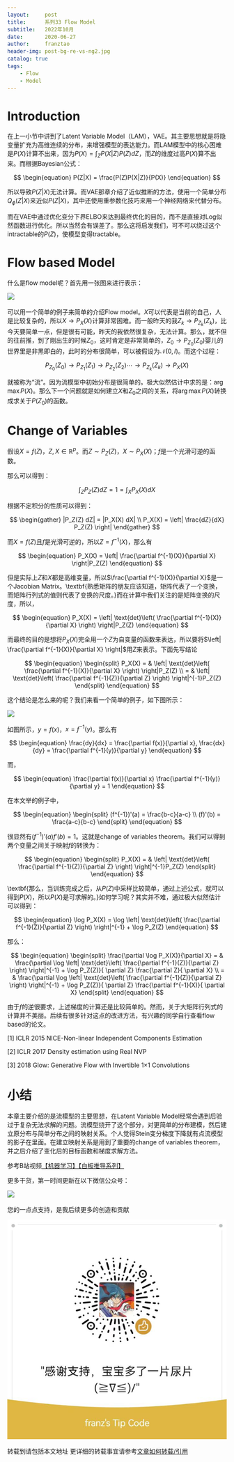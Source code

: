 ```yaml
---
layout:     post
title:      系列33 Flow Model
subtitle:   2022年10月
date:       2020-06-27
author:     franztao
header-img: post-bg-re-vs-ng2.jpg
catalog: true
tags:
    - Flow
    - Model
---
```


# Introduction

在上一小节中讲到了Latent Variable Model（LAM），VAE。其主要思想就是将隐变量扩充为高维连续的分布，来增强模型的表达能力。而LAM模型中的核心困难是$P(X)$计算不出来，因为$P(X) = \int_Z P(X|Z)P(Z) dZ$，而$Z$的维度过高$P(X)$算不出来。而根据Bayesian公式：

$$
\begin{equation}
    P(Z|X) = \frac{P(Z)P(X|Z)}{P(X)}
\end{equation}
$$

所以导致$P(Z|X)$无法计算。而VAE那章介绍了近似推断的方法，使用一个简单分布$Q_\phi(Z|X)$来近似$P(Z|X)$，其中还使用重参数化技巧来用一个神经网络来代替分布。

而在VAE中通过优化变分下界ELBO来达到最终优化的目的，而不是直接对Log似然函数进行优化。所以当然会有误差了。那么这将启发我们，可不可以绕过这个intractable的$P(Z)$，使模型变得tractable。

# Flow based Model

什么是flow model呢？首先用一张图来进行表示：

![](C:\Users\franztao\AppData\Roaming\marktext\images\2022-12-16-16-50-18-image.png)

可以用一个简单的例子来简单的介绍Flow model。$X$可以代表是当前的自己，人是比较复杂的，所以$X \to P_X(X)$计算非常困难。而一般昨天的我$Z_k \to P_{Z_k}(Z_k)$，比今天要简单一点，但是很有可能，昨天的我依然很复杂，无法计算。那么，就不但的往前推，到了刚出生的时候$Z_0$，这时肯定是非常简单的，$Z_0 \to P_{Z_0}(Z_0)$婴儿的世界里是非黑即白的，此时的分布很简单，可以被假设为$\mathcal{N}(0,I)$。而这个过程：

$$
\begin{equation}
    P_{Z_0}(Z_0) \to P_{Z_1}(Z_1) \to P_{Z_2}(Z_2) \cdots \to P_{Z_k}(Z_k) \to P_{X}(X)
\end{equation}
$$

就被称为“流”。因为流模型中初始分布是很简单的。极大似然估计中求的是：$\arg\max P(X)$。那么下一个问题就是如何建立$X$和$Z_0$之间的关系，将$\arg\max P(X)$转换成求关于$P(Z_0)$的函数。

# Change of Variables

假设$X=f(Z)$，$Z,X\in \mathbb{R}^p$。而$Z\sim P_Z(Z)$，$X\sim P_X(X)$；$f$是一个光滑可逆的函数。

那么可以得到：

$$
\begin{equation}
    \int_Z P_Z(Z) dZ = 1 = \int_X P_X(X) dX
\end{equation}
$$

根据不定积分的性质可以得到：

$$
\begin{gather}
    |P_Z(Z) dZ| = |P_X(X) dX| \\
    P_X(X) = \left| \frac{dZ}{dX} P_Z(Z) \right|
\end{gather}
$$

而$X=f(Z)$且$f$是光滑可逆的，所以$Z = f^{-1}(X)$，那么有

$$
\begin{equation}
    P_X(X) = \left| \frac{\partial f^{-1}(X)}{\partial X}  \right|P_Z(Z)
\end{equation}
$$

但是实际上$Z$和$X$都是高维变量，所以$\frac{\partial f^{-1}(X)}{\partial X}$是一个Jacobian Matrix。\textbf{熟悉矩阵的朋友应该知道，矩阵代表了一个变换，而矩阵行列式的值则代表了变换的尺度。}而在计算中我们关注的是矩阵变换的尺度，所以，

$$
\begin{equation}
    P_X(X) = \left| \text{det}\left( \frac{\partial f^{-1}(X)}{\partial X} \right)  \right|P_Z(Z)
\end{equation}
$$

而最终的目的是想将$P_X(X)$完全用一个$Z$为自变量的函数来表达，所以要将$\left| \frac{\partial f^{-1}(X)}{\partial X} \right|$用$Z$来表示。下面先写结论

$$
\begin{equation}
    \begin{split}
         P_X(X) = & \left| \text{det}\left( \frac{\partial f^{-1}(X)}{\partial X} \right)  \right|P_Z(Z) \\
         = & \left| \text{det}\left( \frac{\partial f^{-1}(Z)}{\partial Z} \right)  \right|^{-1}P_Z(Z)
    \end{split}
\end{equation}
$$

这个结论是怎么来的呢？我们来看一个简单的例子，如下图所示：

![](C:\Users\franztao\AppData\Roaming\marktext\images\2022-12-16-16-50-33-image.png)

如图所示，$y=f(x)$，$x=f^{-1}(y)$。那么有

$$
\begin{equation}
    \frac{dy}{dx} = \frac{\partial f(x)}{\partial x}, \frac{dx}{dy} = \frac{\partial f^{-1}(y)}{\partial y}
\end{equation}
$$

而，

$$
\begin{equation}
    \frac{\partial f(x)}{\partial x} \frac{\partial f^{-1}(y)}{\partial y} = 1
\end{equation}
$$

在本文举的例子中，

$$
\begin{equation}
\begin{split}
    (f^{-1})'(a) = \frac{b-c}{a-c} \\
    (f)'(b) = \frac{a-c}{b-c} 
\end{split}
\end{equation}
$$

很显然有$(f^{-1})'(a) f'(b) = 1$。这就是change of
variables theorem。我们可以得到两个变量之间关于映射$f$的转换为：

$$
\begin{equation}
    \begin{split}
         P_X(X) = & \left| \text{det}\left( \frac{\partial f^{-1}(Z)}{\partial Z} \right)  \right|^{-1}P_Z(Z)
    \end{split}
\end{equation}
$$

\textbf{那么，当训练完成之后，从$P(Z)$中采样比较简单，通过上述公式，就可以得到$P(X)$，所以$P(X)$是可求解的。}如何学习呢？其实并不难，通过极大似然估计可以得到：

$$
\begin{equation}
    \log P_X(X) = \log \left| \text{det}\left( \frac{\partial f^{-1}(Z)}{\partial Z} \right)  \right|^{-1} + \log P_Z(Z)
\end{equation}
$$

那么：

$$
\begin{equation}
\begin{split}
    \frac{\partial \log P_X(X)}{\partial X} = & \frac{\partial \log \left| \text{det}\left( \frac{\partial f^{-1}(Z)}{\partial Z} \right)  \right|^{-1} + \log P_Z(Z)}{ \partial Z} \frac{\partial Z}{ \partial X} \\
    = & \frac{\partial \log \left| \text{det}\left( \frac{\partial f^{-1}(Z)}{\partial Z} \right)  \right|^{-1} + \log P_Z(Z)}{ \partial Z} \frac{\partial f^{-1}(X)}{ \partial X}
\end{split}
\end{equation}
$$

由于$f$的逆很要求，上述梯度的计算还是比较简单的。然而，关于大矩阵行列式的计算并不美丽。后续有很多针对这点的改进方法，有兴趣的同学自行查看flow based的论文。

[1] ICLR 2015 NICE-Non-linear Independent Components Estimation

[2] ICLR 2017 Density estimation using Real NVP

[3] 2018 Glow: Generative Flow with Invertible 1×1 Convolutions

# 小结

本章主要介绍的是流模型的主要思想，在Latent Variable Model经常会遇到后验过于复杂无法求解的问题。流模型绕开了这个部分，对更简单的分布建模，然后建立原分布与简单分布之间的映射关系。个人觉得Stein变分梯度下降就有点流模型的影子在里面。在建立映射关系是用到了重要的change of variables theorem，并之后介绍了变化后的目标函数和梯度求解方法。


参考B站视频[【机器学习】【白板推导系列】](https://space.bilibili.com/97068901)

更多干货，第一时间更新在以下微信公众号：

![](https://raw.githubusercontent.com/franztao/blog_picture/main/marktext/2022-12-03-12-49-27-weixin.png)

您的一点点支持，是我后续更多的创造和贡献

![](https://raw.githubusercontent.com/franztao/blog_picture/main/marktext/2022-12-03-12-50-26-0ea6fc0f877f03a079f15c70641fa7b.jpg)

转载到请包括本文地址
更详细的转载事宜请参考[文章如何转载/引用](https://franztao.github.io/2022/12/04/%E6%96%87%E7%AB%A0%E5%A6%82%E4%BD%95%E8%BD%AC%E8%BD%BD%E5%92%8C%E5%BC%95%E7%94%A8/)
